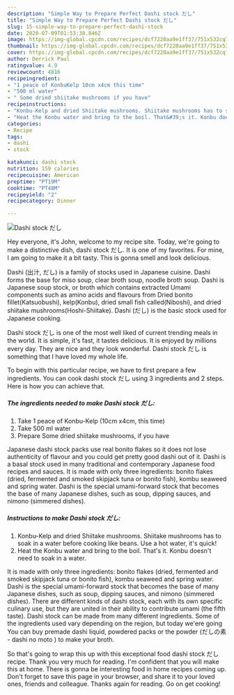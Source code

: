 ```yaml
---
description: "Simple Way to Prepare Perfect Dashi stock だし"
title: "Simple Way to Prepare Perfect Dashi stock だし"
slug: 15-simple-way-to-prepare-perfect-dashi-stock
date: 2020-07-09T01:53:38.846Z
image: https://img-global.cpcdn.com/recipes/dcf7220aa9e1ff37/751x532cq70/dashi-stock-だし-recipe-main-photo.jpg
thumbnail: https://img-global.cpcdn.com/recipes/dcf7220aa9e1ff37/751x532cq70/dashi-stock-だし-recipe-main-photo.jpg
cover: https://img-global.cpcdn.com/recipes/dcf7220aa9e1ff37/751x532cq70/dashi-stock-だし-recipe-main-photo.jpg
author: Derrick Paul
ratingvalue: 4.9
reviewcount: 4816
recipeingredient:
- "1 peace of KonbuKelp 10cm x4cm this time"
- "500 ml water"
- " Some dried shiitake mushrooms if you have"
recipeinstructions:
- "Konbu-Kelp and dried Shiitake mushrooms. Shiitake mushrooms has to soak in a water before cooking like beans. Use a hot water, it&#39;s quick!"
- "Heat the Konbu water and bring to the boil. That&#39;s it. Konbu doesn&#39;t need to soak in a water."
categories:
- Recipe
tags:
- dashi
- stock

katakunci: dashi stock 
nutrition: 159 calories
recipecuisine: American
preptime: "PT19M"
cooktime: "PT48M"
recipeyield: "2"
recipecategory: Dinner

---
```



![Dashi stock だし](https://img-global.cpcdn.com/recipes/dcf7220aa9e1ff37/751x532cq70/dashi-stock-だし-recipe-main-photo.jpg)

Hey everyone, it's John, welcome to my recipe site. Today, we're going to make a distinctive dish, dashi stock だし. It is one of my favorites. For mine, I am going to make it a bit tasty. This is gonna smell and look delicious.

Dashi (出汁, だし) is a family of stocks used in Japanese cuisine. Dashi forms the base for miso soup, clear broth soup, noodle broth soup. Dashi is Japanese soup stock, or broth which contains extracted Umami components such as amino acids and flavours from Dried bonito fillet(Katsuobushi), kelp(Konbu), dried small fish called(Niboshi), and dried shiitake mushrooms(Hoshi-Shiitake). Dashi (だし) is the basic stock used for Japanese cooking.

Dashi stock だし is one of the most well liked of current trending meals in the world. It is simple, it's fast, it tastes delicious. It is enjoyed by millions every day. They are nice and they look wonderful. Dashi stock だし is something that I have loved my whole life.


To begin with this particular recipe, we have to first prepare a few ingredients. You can cook dashi stock だし using 3 ingredients and 2 steps. Here is how you can achieve that.

<!--inarticleads1-->

##### The ingredients needed to make Dashi stock だし:

1. Take 1 peace of Konbu-Kelp (10cm x4cm, this time)
1. Take 500 ml water
1. Prepare  Some dried shiitake mushrooms, if you have


Japanese dashi stock packs use real bonito flakes so it does not lose authenticity of flavour and you could get pretty good dashi out of it. Dashi is a basal stock used in many traditional and contemporary Japanese food recipes and sauces. It is made with only three ingredients: bonito flakes (dried, fermented and smoked skipjack tuna or bonito fish), kombu seaweed and spring water. Dashi is the special umami-forward stock that becomes the base of many Japanese dishes, such as soup, dipping sauces, and nimono (simmered dishes). 

<!--inarticleads2-->

##### Instructions to make Dashi stock だし:

1. Konbu-Kelp and dried Shiitake mushrooms. Shiitake mushrooms has to soak in a water before cooking like beans. Use a hot water, it&#39;s quick!
1. Heat the Konbu water and bring to the boil. That&#39;s it. Konbu doesn&#39;t need to soak in a water.


It is made with only three ingredients: bonito flakes (dried, fermented and smoked skipjack tuna or bonito fish), kombu seaweed and spring water. Dashi is the special umami-forward stock that becomes the base of many Japanese dishes, such as soup, dipping sauces, and nimono (simmered dishes). There are different kinds of dashi stock, each with its own specific culinary use, but they are united in their ability to contribute umami (the fifth taste). Dashi stock can be made from many different ingredients. Some of the ingredients used vary depending on the region, but today we&#39;ere going You can buy premade dashi liquid, powdered packs or the powder (だしの素 - dashi no moto ) to make your broth. 

So that's going to wrap this up with this exceptional food dashi stock だし recipe. Thank you very much for reading. I'm confident that you will make this at home. There is gonna be interesting food in home recipes coming up. Don't forget to save this page in your browser, and share it to your loved ones, friends and colleague. Thanks again for reading. Go on get cooking!
